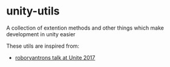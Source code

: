 # unity-utils
A collection of extention methods and other things which make development in unity easier

These utils are inspired from:
* [roboryantrons talk at Unite 2017](https://github.com/roboryantron/Unite2017)